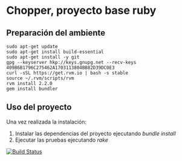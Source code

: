 Chopper, proyecto base ruby
===========================


## Preparación del ambiente

````
sudo apt-get update
sudo apt-get install build-essential
sudo apt-get install -y git
gpg --keyserver hkp://keys.gnupg.net --recv-keys 409B6B1796C275462A1703113804BB82D39DC0E3
curl -sSL https://get.rvm.io | bash -s stable
source ~/.rvm/scripts/rvm
rvm install 2.2.0
gem install bundler
````

## Uso del proyecto

Una vez realizada la instalación:

1. Instalar las dependencias del proyecto ejecutando _bundle install_
2. Ejecutar las pruebas ejecutando _rake_

[![Build Status](https://travis-ci.org/matytaa/aydoo-2018-ruby.svg?branch=master)](https://travis-ci.org/matytaa/aydoo-2018-ruby)
